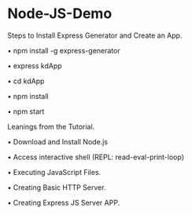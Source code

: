 # Node-JS-Demo
 Steps to Install Express Generator and Create an App.

• npm install -g  express-generator

• express kdApp

• cd kdApp

• npm install

• npm start



Leanings from the Tutorial.

• Download and Install Node.js

• Access interactive shell (REPL: read-eval-print-loop)

• Executing JavaScript Files.

• Creating Basic HTTP Server.

• Creating Express JS Server APP.
